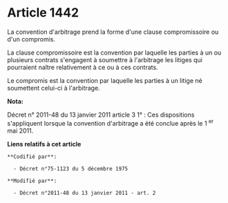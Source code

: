 # Article 1442

La convention d'arbitrage prend la forme d'une clause compromissoire ou d'un compromis. 

La clause compromissoire est la convention par laquelle les parties à un ou plusieurs contrats s'engagent à soumettre à
l'arbitrage les litiges qui pourraient naître relativement à ce ou à ces contrats. 

Le compromis est la convention par laquelle les parties à un litige né soumettent celui-ci à l'arbitrage.

**Nota:**

Décret n° 2011-48 du 13 janvier 2011 article 3 1° : Ces dispositions s'appliquent lorsque la convention d'arbitrage a été
conclue après le 1
  <sup>er</sup> mai 2011.

**Liens relatifs à cet article**

	**Codifié par**:

	  - Décret n°75-1123 du 5 décembre 1975

	**Modifié par**:

	  - Décret n°2011-48 du 13 janvier 2011 - art. 2

